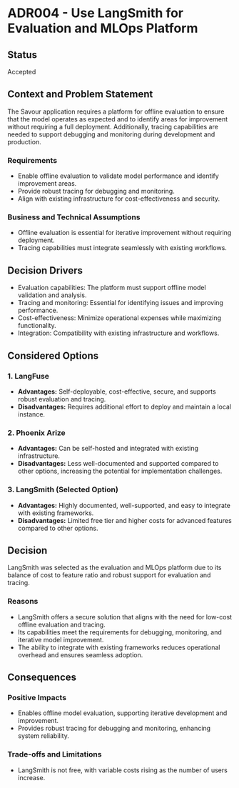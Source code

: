 # ADR004 - Use LangSmith for Evaluation and MLOps Platform

## Status  
Accepted  

## Context and Problem Statement  
The Savour application requires a platform for offline evaluation to ensure that the model operates as expected and to identify areas for improvement without requiring a full deployment. Additionally, tracing capabilities are needed to support debugging and monitoring during development and production.  

### Requirements  
- Enable offline evaluation to validate model performance and identify improvement areas.  
- Provide robust tracing for debugging and monitoring.  
- Align with existing infrastructure for cost-effectiveness and security.  

### Business and Technical Assumptions  
- Offline evaluation is essential for iterative improvement without requiring deployment.  
- Tracing capabilities must integrate seamlessly with existing workflows.  

## Decision Drivers  
- Evaluation capabilities: The platform must support offline model validation and analysis.  
- Tracing and monitoring: Essential for identifying issues and improving performance.  
- Cost-effectiveness: Minimize operational expenses while maximizing functionality.  
- Integration: Compatibility with existing infrastructure and workflows.  

## Considered Options  

### 1. LangFuse
- **Advantages:** Self-deployable, cost-effective, secure, and supports robust evaluation and tracing.  
- **Disadvantages:** Requires additional effort to deploy and maintain a local instance.

### 2. Phoenix Arize  
- **Advantages:** Can be self-hosted and integrated with existing infrastructure.  
- **Disadvantages:** Less well-documented and supported compared to other options, increasing the potential for implementation challenges.

### 3. LangSmith (Selected Option)
- **Advantages:** Highly documented, well-supported, and easy to integrate with existing frameworks.  
- **Disadvantages:** Limited free tier and higher costs for advanced features compared to other options.

## Decision  
LangSmith was selected as the evaluation and MLOps platform due to its balance of cost to feature ratio and robust support for evaluation and tracing.  

### Reasons  
- LangSmith offers a secure solution that aligns with the need for low-cost offline evaluation and tracing.  
- Its capabilities meet the requirements for debugging, monitoring, and iterative model improvement.  
- The ability to integrate with existing frameworks reduces operational overhead and ensures seamless adoption.  

## Consequences  

### Positive Impacts  
- Enables offline model evaluation, supporting iterative development and improvement.  
- Provides robust tracing for debugging and monitoring, enhancing system reliability.  

### Trade-offs and Limitations  
- LangSmith is not free, with variable costs rising as the number of users increase.  
